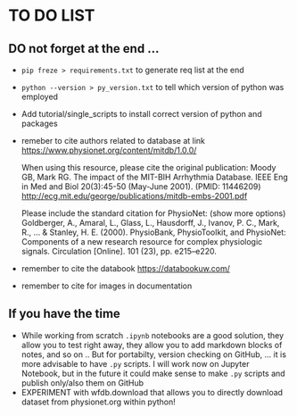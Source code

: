 # TO DO LIST

## DO not forget at the end ...
- `pip freze > requirements.txt` to generate req list at the end
- `python --version > py_version.txt` to tell which version of python was employed
- Add tutorial/single_scripts to install correct version of python and packages
- remeber to cite authors related to database at link https://www.physionet.org/content/mitdb/1.0.0/

    When using this resource, please cite the original publication:
    Moody GB, Mark RG. The impact of the MIT-BIH Arrhythmia Database. IEEE Eng in Med and Biol 20(3):45-50 (May-June 2001). (PMID: 11446209)
    http://ecg.mit.edu/george/publications/mitdb-embs-2001.pdf

    Please include the standard citation for PhysioNet: (show more options)
    Goldberger, A., Amaral, L., Glass, L., Hausdorff, J., Ivanov, P. C., Mark, R., ... & Stanley, H. E. (2000). PhysioBank, PhysioToolkit, and PhysioNet: Components of a new research resource for complex physiologic signals. Circulation [Online]. 101 (23), pp. e215–e220.
- remember to cite the databook 
    https://databookuw.com/
- remember to cite for images in documentation

## If you have the time
- While working from scratch `.ipynb` notebooks are a good solution, they allow you to test right away, they allow you to add markdown blocks of notes, and so on ..  But for portabilty, version checking on GitHub, ... it is more advisable to have `.py` scripts. I will work now on Jupyter Notebook, but in the future it could make sense to make `.py` scripts and publish only/also them on GitHub
- EXPERIMENT with wfdb.download that allows you to directly download dataset from physionet.org within python!